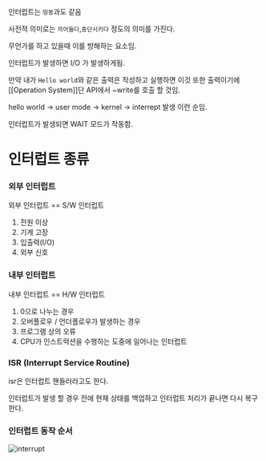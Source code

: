 인터럽트는 `띵동`과도 같음

사전적 의미로는 `끼어들다`,`중단시키다` 정도의 의미를 가진다.

무언가를 하고 있을때 이를 방해하는 요소임.

인터럽트가 발생하면 I/O 가 발생하게됨.

만약 내가 `Hello world`와 같은 출력은 작성하고 실행하면 이것 또한 출력이기에 [[Operation System]]단 API에서 ~write를 호출 할 것임.

hello world -> user mode -> kernel -> interrept 발생 이런 순임.

인터럽트가 발생되면 WAIT 모드가 작동함.

# 인터럽트 종류

### 외부 인터럽트

외부 인터럽트 == S/W 인터럽트

1. 전원 이상
2. 기계 고장
3. 입출력(I/O)
4. 외부 신호

### 내부 인터럽트

내부 인터럽트 == H/W 인터럽트

1. 0으로 나누는 경우
2. 오버플로우 / 언더플로우가 발생하는 경우
3. 프로그램 상의 오류
4. CPU가 인스트럭션을 수행하는 도중에 일어나는 인터럽트

### ISR (Interrupt Service Routine)

isr은 인터럽트 핸들러라고도 한다.

인터럽트가 발생 할 경우 전에 현재 상태를 백업하고 인터럽트 처리가 끝나면 다시 복구한다.

### 인터럽트 동작 순서

![interrupt](https://encrypted-tbn0.gstatic.com/images?q=tbn:ANd9GcQ6bJRKXr9wkwEBhoudu8LP4eEejlGDunhR0Ma6KghIZ0VAS9MdZ2MOTi9b6MzxN1BQEQ&usqp=CAU)